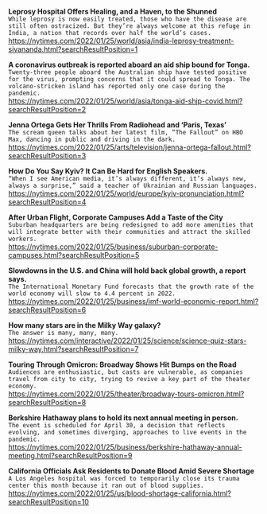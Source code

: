 **Leprosy Hospital Offers Healing, and a Haven, to the Shunned**\
`While leprosy is now easily treated, those who have the disease are still often ostracized. But they’re always welcome at this refuge in India, a nation that records over half the world’s cases.`\
https://nytimes.com/2022/01/25/world/asia/india-leprosy-treatment-sivananda.html?searchResultPosition=1

**A coronavirus outbreak is reported aboard an aid ship bound for Tonga.**\
`Twenty-three people aboard the Australian ship have tested positive for the virus, prompting concerns that it could spread to Tonga. The volcano-stricken island has reported only one case during the pandemic.`\
https://nytimes.com/2022/01/25/world/asia/tonga-aid-ship-covid.html?searchResultPosition=2

**Jenna Ortega Gets Her Thrills From Radiohead and ‘Paris, Texas’**\
`The scream queen talks about her latest film, “The Fallout” on HBO Max, dancing in public and driving in the dark.`\
https://nytimes.com/2022/01/25/arts/television/jenna-ortega-fallout.html?searchResultPosition=3

**How Do You Say Kyiv? It Can Be Hard for English Speakers.**\
`“When I see American media, it’s always different, it’s always new, always a surprise,” said a teacher of Ukrainian and Russian languages.`\
https://nytimes.com/2022/01/25/world/europe/kyiv-pronunciation.html?searchResultPosition=4

**After Urban Flight, Corporate Campuses Add a Taste of the City**\
`Suburban headquarters are being redesigned to add more amenities that will integrate better with their communities and attract the skilled workers.`\
https://nytimes.com/2022/01/25/business/suburban-corporate-campuses.html?searchResultPosition=5

**Slowdowns in the U.S. and China will hold back global growth, a report says.**\
`The International Monetary Fund forecasts that the growth rate of the world economy will slow to 4.4 percent in 2022.`\
https://nytimes.com/2022/01/25/business/imf-world-economic-report.html?searchResultPosition=6

**How many stars are in the Milky Way galaxy?**\
`The answer is many, many, many.`\
https://nytimes.com/interactive/2022/01/25/science/science-quiz-stars-milky-way.html?searchResultPosition=7

**Touring Through Omicron: Broadway Shows Hit Bumps on the Road**\
`Audiences are enthusiastic, but casts are vulnerable, as companies travel from city to city, trying to revive a key part of the theater economy.`\
https://nytimes.com/2022/01/25/theater/broadway-tours-omicron.html?searchResultPosition=8

**Berkshire Hathaway plans to hold its next annual meeting in person.**\
`The event is scheduled for April 30, a decision that reflects evolving, and sometimes diverging, approaches to live events in the pandemic.`\
https://nytimes.com/2022/01/25/business/berkshire-hathaway-annual-meeting.html?searchResultPosition=9

**California Officials Ask Residents to Donate Blood Amid Severe Shortage**\
`A Los Angeles hospital was forced to temporarily close its trauma center this month because it ran out of blood supplies.`\
https://nytimes.com/2022/01/25/us/blood-shortage-california.html?searchResultPosition=10

